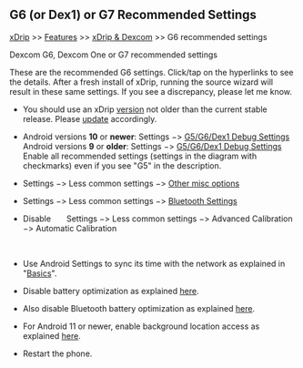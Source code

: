 ## G6 (or Dex1) or G7 Recommended Settings  
[xDrip](../README.md) >> [Features](./Features_page.md) >> [xDrip & Dexcom](./Dexcom_page.md) >> G6 recommended settings  
  
Dexcom G6, Dexcom One or G7 recommended settings  
  
These are the recommended G6 settings.  Click/tap on the hyperlinks to see the details.  After a fresh install of xDrip, running the source wizard will result in these same settings.  If you see a discrepancy, please let me know.  

* You should use an xDrip [version](./xDrip-Version.md) not older than the current stable release.  Please [update](./Updates.md) accordingly.   
  
* Android versions **10** or **newer**: Settings &#8722;> [G5/G6/Dex1 Debug Settings](./images/g6-recommended-settings.png)  
  Android versions **9** or **older**:  Settings &#8722;> [G5/G6/Dex1 Debug Settings](./images/g6_An9-recommended-settings.png)  
Enable all recommended settings (settings in the diagram with checkmarks) even if you see "G5" in the description.  

* Settings &#8722;> Less common settings &#8722;> [Other misc options](./images/other-misc-recommended.png)    

* Settings &#8722;> Less common settings &#8722;> [Bluetooth Settings](./images/ble-recommended-stngs.png)  

* Disable &nbsp; &nbsp; &nbsp; Settings &#8722;> Less common settings &#8722;> Advanced Calibration &#8722;> Automatic Calibration  
  
<br/>    

* Use Android Settings to sync its time with the network as explained in "[Basics](./Dexcom-Basics.md#phone-time-accuracy)".  

* Disable battery optimization as explained [here](./BatteryOpt.md).  

* Also disable Bluetooth battery optimization as explained [here](./BluetoothBatteryOpt.md).  

* For Android 11 or newer, enable background location access as explained [here](./Location.md).  

* Restart the phone.  
